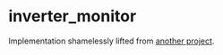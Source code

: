 # inverter_monitor

Implementation shamelessly lifted from [another project](https://github.com/jlopez77/DeyeInverter).

